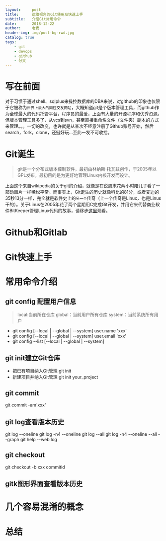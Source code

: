 ```yaml
---
layout:     post
title:      运维视角的Git使用及快速上手
subtitle:   介绍Git常用命令
date:       2018-12-22
author:     老麦
header-img: img/post-bg-rwd.jpg
catalog: true
tags:
    - git
    - devops
    - github
    - 分支
---
```

# 写在前面
对于习惯于通过shell、sqlplus来操控数据库的DBA来说，对github的印象也仅限于它被称为`世界上最大的同性交友网站`，大概知道git是个版本管理工具，而github作为全球最大的代码托管平台，程序员的最爱，上面有大量的开源程序和优秀资源。但版本管理工具多了，从vcs到svn，甚至直接重命名文件（文件夹）副本的方式来管理。。。一切的改变，也许就是从某次不经意注册了Github账号开始，然后search，fork，clone，还挺好玩...至此一发不可收拾。
# Git诞生
> git是一个分布式版本控制软件，最初由林纳斯·托瓦兹创作，于2005年以GPL发布。最初目的是为更好地管理Linux内核开发而设计。

上面这个来自wikipedia的关于git的介绍，就像是在说周末花两小时陪儿子看了一部动画片一样稀松平常。而事实上，Git诞生的历史就像科比的81分，或者麦迪的35秒13分一样，完全就是软件史上的`另一个`传奇（上一个传奇是Linux，也是Linus干的）。关于Linus在2005年花了两个星期用C完成Git开发，并用它来代替商业软件BitKeeper管理Linux代码的故事，请移步[这里](https://www.liaoxuefeng.com/wiki/0013739516305929606dd18361248578c67b8067c8c017b000/00137402760310626208b4f695940a49e5348b689d095fc000)观看。
# Github和Gitlab

# Git快速上手
# 常用命令介绍

## git config 配置用户信息
> local:当前所在仓库 global：当前用户所有仓库 system：当前系统所有用户

* git config [--local | --global | --system] user.name 'xxx'
* git config [--local | --global | --system] user.email 'xxx'
* git config --list [--local | --global | --system]

## git init建立Git仓库
* 把已有项目纳入Git管理 git init
* 新建项目并纳入Git管理 git init your_project

## git commit
git commit -am'xxx'
## git log查看版本历史
git log --oneline
git log -n4 --oneline
git log --all
git log -n4 --oneline --all --graph
git help --web log
## git checkout
git checkout -b xxx commitid
## gitk图形界面查看版本历史 
# 几个容易混淆的概念
# 总结